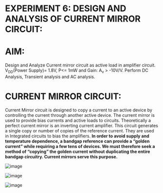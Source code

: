 # **EXPERIMENT 6: DESIGN AND ANALYSIS OF CURRENT MIRROR CIRCUIT:**

# **AIM:**

 Design and Analyze Current mirror circuit as active load in amplifier circuit. V<sub>DD</sub>(Power Supply)= 1.8V, P<= 1mW and Gain: A<sub>v</sub> > -10V/V. Perform DC Analysis, Transient analysis and AC analysis. 

 
# **CURRENT MIRROR CIRCUIT:**
Current Mirror circuit is designed to copy a current to an active device by controlling the current through another active device. The current mirror is used to provide bias currents and active loads to circuits. Theoretically a perfect current mirror is an inverting current amplifier. This circuit generates a single copy or number of copies of the reference current. They are used in Integrated circuits to bias the amplifiers. 
**In order to avoid supply and temperature dependence, a bandgap reference can provide a “golden current” while requiring a few tens of devices. We must therefore seek a 
method of “copying” the golden current without duplicating the entire bandgap circuitry. Current mirrors serve this purpose.**

![image](https://github.com/user-attachments/assets/14731da9-b27a-49c9-93a2-eabf47cf7568)



![image](https://github.com/user-attachments/assets/3f647c1d-03b4-40cc-8173-3984c557b99e)

![image](https://github.com/user-attachments/assets/62f0bef3-c206-49a7-8fda-3e75dd0739f3)
